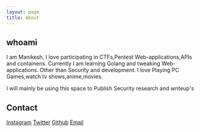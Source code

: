 ```yaml
---
layout: page
title: About
---
```


## whoami
I am Manikesh, I love participating in CTFs,Pentest Web-applications,APIs and containens.
Currently I am learning Golang and tweaking Web-applications.
Other than Security and development. I love Playing PC Games,watch tv shows,anime,movies.

I will mainly be using this space to Publish Security research and writeup's

## Contact 
[Instagram](https://www.instagram.com/manikeshh/)  [Twitter](https://twitter.com/X71n0/)  [Github](https://github.com/Manikeshhhh)
[Email](offsecmanikesh@gmail.com)
